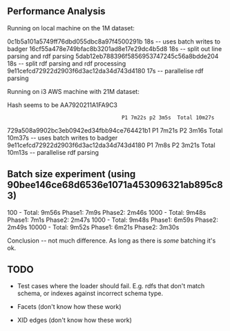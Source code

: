 ## Performance Analysis

Running on local machine on the 1M dataset:

0c1b5a101a5749ff76dbd055dbc8a97f4500291b 18s -- uses batch writes to badger
16cf55a478e749bfac8b3201ad8e17e29dc4b5d8 18s -- split out line parsing and rdf parsing
5dab12eb788396f5856953747245c56a8bdde204 18s -- split rdf parsing and rdf processing
9e11cefcd72922d2903f6d3ac12da34d743d4180 17s -- parallelise rdf parsing

Running on i3 AWS machine with 21M dataset:

Hash seems to be AA7920211A1FA9C3

                                         P1 7m22s p2 3m5s  Total 10m27s
729a508a9902bc3eb0942ed34fbb94ce764421b1 P1 7m21s P2 3m16s Total 10m37s -- uses batch writes to badger
9e11cefcd72922d2903f6d3ac12da34d743d4180 P1 7m8s  P2 3m21s Total 10m13s -- parallelise rdf parsing

## Batch size experiment (using 90bee146ce68d6536e1071a453096321ab895c83)

100   - Total: 9m56s Phase1: 7m9s Phase2: 2m46s
1000  - Total: 9m48s Phase1: 7m1s Phase2: 2m47s
1000  - Total: 9m48s Phase1: 6m59s Phase2: 2m49s
10000 - Total: 9m52s Phase1: 6m21s Phase2: 3m30s

Conclusion -- not much difference. As long as there is *some* batching it's ok.

## TODO

- Test cases where the loader should fail. E.g. rdfs that don't match schema,
  or indexes against incorrect schema type.

- Facets (don't know how these work)
- XID edges (don't know how these work)
